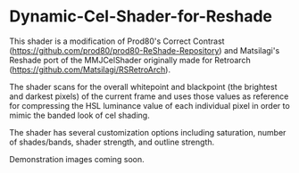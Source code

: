 # Dynamic-Cel-Shader-for-Reshade

This shader is a modification of Prod80's Correct Contrast (https://github.com/prod80/prod80-ReShade-Repository) and Matsilagi's Reshade port of the MMJCelShader originally made for Retroarch (https://github.com/Matsilagi/RSRetroArch).
    
The shader scans for the overall whitepoint and blackpoint (the brightest and darkest pixels) of the current frame and uses those values as reference for compressing the HSL luminance value of each individual pixel in order to mimic the banded look of cel shading.
    
The shader has several customization options including saturation, number of shades/bands, shader strength, and outline strength.

Demonstration images coming soon.
